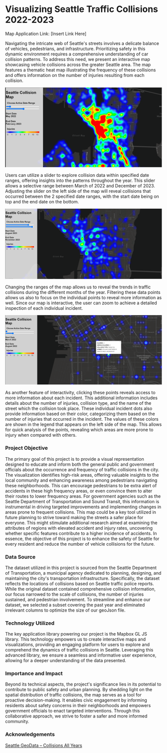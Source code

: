 # Visualizing Seattle Traffic Collisions 2022-2023

Map Application Link: [Insert Link Here]

Navigating the intricate web of Seattle's streets involves a delicate balance of vehicles, pedestrians, and infrastructure. Prioritizing safety in this dynamic environment requires a comprehensive understanding of car collision patterns. To address this need, we present an interactive map showcasing vehicle collisions across the greater Seattle area. The map features a thematic heat map illustrating the frequency of these collisions and offers information on the number of injuries resulting from each collision.  

![Basic Picture of our Map](img\Map-Overview-2.png)

Users can utilize a slider to explore collision data within specified date ranges, offering insights into the patterns throughout the year. This slider allows a selective range between March of 2022 and December of 2023. Adjusting the slider on the left side of the map will reveal collisions that occurred between the 2 specified date ranges, with the start date being on top and the end date on the bottom.

![Basic Picture of our Map with a refined range](img\Map-Overview.png)

Changing the ranges of the map allows us to reveal the trends in traffic collisions during the different months of the year. Filtering these data points allows us also to focus on the individual points to reveal more information as well. Since our map is interactive, the user can zoom to achieve a detailed inspection of each individual incident.

![Image that shows the clicking feature](\img\click-feature.png)

As another feature of interactivity, clicking these points reveals access to more information about each incident. This additional information includes details about the number of injuries, collision type, and the name of the street which the collision took place. These individual incident dots also provide information based on their color, categorizing them based on the number of injuries that occurred in the incident. The values of these colors are shown in the legend that appears on the left side of the map. This allows for quick analysis of the points, revealing which areas are more prone to injury when compared with others.


### Project Objective
The primary goal of this project is to provide a visual representation designed to educate and inform both the general public and government officials about the occurrence and frequency of traffic collisions in the city. The visualization identifies high-risk areas, offering valuable insights to the local community and enhancing awareness among pedestrians navigating these neighborhoods. This can encourage pedestrians to be extra alert of accidents in these high frequency areas, or even convince them to alter their routes to lower frequency areas. For government agencies such as the Seattle Department of Transportation and Sound Transit, this information is instrumental in driving targeted improvements and implementing changes in areas prone to frequent collisions. This map could be a key tool utilized in future planning to strive toward making the streets a safer place for everyone. This might stimulate additional research aimed at examining the attributes of regions with elevated accident and injury rates, uncovering whether specific features contribute to a higher incidence of accidents. In essence, the objective of this project is to enhance the safety of Seattle for every resident and reduce the number of vehicle collisions for the future.


### Data Source
The dataset utilized in this project is sourced from the Seattle Department of Transportation, a municipal agency dedicated to planning, designing, and maintaining the city's transportation infrastructure. Specifically, the dataset reflects the locations of collisions based on Seattle traffic police reports. While the original dataset contained comprehensive collision information, our focus narrowed to the scale of collisions, the number of injuries sustained, and pedestrian involvement. To streamline and enhance our dataset, we selected a subset covering the past year and eliminated irrelevant columns to optimize the size of our geoJson file.

### Technology Utilized
The key application library powering our project is the Mapbox GL JS library. This technology empowers us to create interactive maps and visualizations, providing an engaging platform for users to explore and comprehend the dynamics of traffic collisions in Seattle. Leveraging this advanced library, we ensure a seamless and informative user experience, allowing for a deeper understanding of the data presented.

### Importance and Impact
Beyond its technical aspects, the project's significance lies in its potential to contribute to public safety and urban planning. By shedding light on the spatial distribution of traffic collisions, the map serves as a tool for proactive decision-making. It enables civic engagement by informing residents about safety concerns in their neighborhoods and empowers government officials to enact targeted interventions. Through this collaborative approach, we strive to foster a safer and more informed community.

### Acknowledgements

[Seattle GeoData – Collisions All Years](https://data-seattlecitygis.opendata.arcgis.com/datasets/sdot-collisions-all-years-2/explore)
